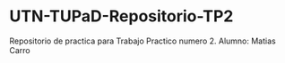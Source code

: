 # UTN-TUPaD-Repositorio-TP2
Repositorio de practica para Trabajo Practico numero 2. Alumno: Matias Carro
